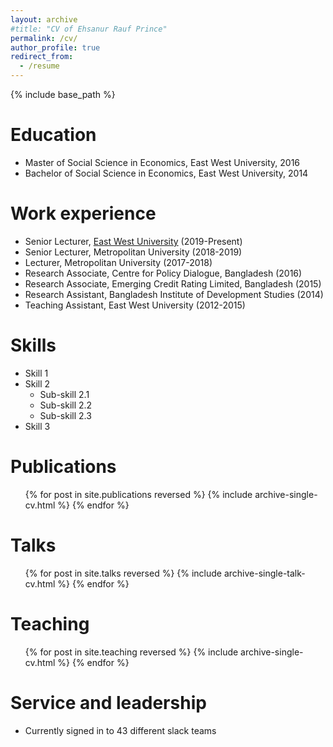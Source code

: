 ```yaml
---
layout: archive
#title: "CV of Ehsanur Rauf Prince"
permalink: /cv/
author_profile: true
redirect_from:
  - /resume
---
```


{% include base_path %}

Education
======
* Master of Social Science in Economics, East West University, 2016 
* Bachelor of Social Science in Economics, East West University, 2014

Work experience
======
* Senior Lecturer, [East West University](https://www.ewubd.edu/) (2019-Present)
* Senior Lecturer, Metropolitan University (2018-2019)
* Lecturer, Metropolitan University (2017-2018)
* Research Associate, Centre for Policy Dialogue, Bangladesh (2016)
* Research Associate, Emerging Credit Rating Limited, Bangladesh (2015)
* Research Assistant, Bangladesh Institute of Development Studies (2014)
* Teaching Assistant, East West University (2012-2015)
  
Skills
======
* Skill 1
* Skill 2
  * Sub-skill 2.1
  * Sub-skill 2.2
  * Sub-skill 2.3
* Skill 3

Publications
======
  <ul>{% for post in site.publications reversed %}
    {% include archive-single-cv.html %}
  {% endfor %}</ul>
  
Talks
======
  <ul>{% for post in site.talks reversed %}
    {% include archive-single-talk-cv.html  %}
  {% endfor %}</ul>
  
Teaching
======
  <ul>{% for post in site.teaching reversed %}
    {% include archive-single-cv.html %}
  {% endfor %}</ul>
  
Service and leadership
======
* Currently signed in to 43 different slack teams
